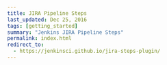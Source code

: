 ```yaml
---
title: JIRA Pipeline Steps
last_updated: Dec 25, 2016
tags: [getting_started]
summary: "Jenkins JIRA Pipeline Steps"
permalink: index.html
redirect_to:
  - https://jenkinsci.github.io/jira-steps-plugin/
---
```

